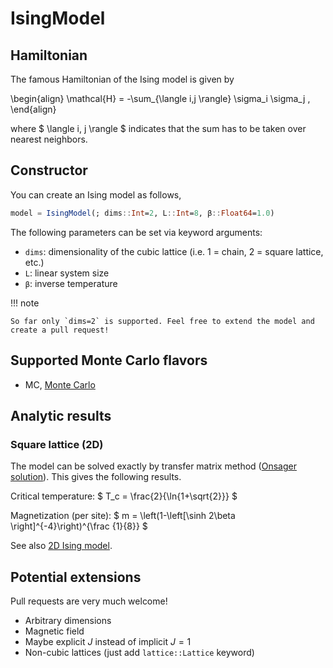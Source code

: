 # IsingModel

## Hamiltonian
The famous Hamiltonian of the Ising model is given by 

\begin{align}
\mathcal{H} = -\sum_{\langle i,j \rangle} \sigma_i \sigma_j ,
\end{align}

where $ \langle i, j \rangle $ indicates that the sum has to be taken over nearest neighbors.

## Constructor
You can create an Ising model as follows,
```julia
model = IsingModel(; dims::Int=2, L::Int=8, β::Float64=1.0)
```

The following parameters can be set via keyword arguments:

* `dims`: dimensionality of the cubic lattice (i.e. 1 = chain, 2 = square lattice, etc.)
* `L`: linear system size
* `β`: inverse temperature

!!! note

    So far only `dims=2` is supported. Feel free to extend the model and create a pull request!

## Supported Monte Carlo flavors

 * MC, [Monte Carlo](@ref)

## Analytic results

### Square lattice (2D)

The model can be solved exactly by transfer matrix method ([Onsager solution](https://en.wikipedia.org/wiki/Ising_model#Onsager's_exact_solution)). This gives the following results.

Critical temperature: $ T_c = \frac{2}{\ln{1+\sqrt{2}}} $

Magnetization (per site): $ m = \left(1-\left[\sinh 2\beta \right]^{-4}\right)^{\frac {1}{8}} $

See also [2D Ising model](@ref).

## Potential extensions

Pull requests are very much welcome!

* Arbitrary dimensions
* Magnetic field
* Maybe explicit $J$ instead of implicit $J=1$
* Non-cubic lattices (just add `lattice::Lattice` keyword)
